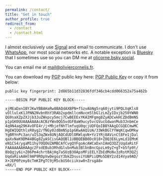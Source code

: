 ```yaml
---
permalink: /contact/
title: "Get in touch"
author_profile: true
redirect_from:
  - /contact
  - /contact.html
---
```


I almost exclusively use [Signal](https://en.wikipedia.org/wiki/Signal_(software)) and email to communicate. I don't use [WhatsApp](https://en.wikipedia.org/wiki/WhatsApp#Controversies_and_criticism), nor most social networks etc. A notable exception is [Bluesky](https://en.wikipedia.org/wiki/Bluesky) that I sometimes use so you can DM me at [olicorne.bsky.social](https://bsky.app/profile/olicorne.bsky.social).

You can email me at <a href="mailto:mail@oliviercornelis.fr">mail@oliviercornelis.fr</a>.

You can download my [PGP](https://en.wikipedia.org/wiki/Pretty_Good_Privacy) public key here: [PGP Public Key](../files/PGP_public_key) or copy it from below:

`public key fingerprint: 2d865b11d32836fdf346cb4cdd066352a75a462b`

```
-----BEGIN PGP PUBLIC KEY BLOCK-----

xjMEaDxnIBYJKwYBBAHaRw8BAQdAXBPN+fSzvAbNg5rq60jyti9PQLXqKls8
vOllulxK1JPNN2NvbnRhY3RAb2xpdmllcmNvcm5lbGlzLmZyIDxjb250YWN0
QG9saXZpZXJjb3JuZWxpcy5mcj7CwBEEExYKAIMFgmg8ZyADCwkHCZDdBmNS
p1pGK0UUAAAAAAAcACBzYWx0QG5vdGF0aW9ucy5vcGVucGdwanMub3JnbmCe
4q9N4aq29K4vOFE4r/j+MhjefNhTlmfuqU0qcjUDFQoIBBYAAgECGQECmwMC
HgEWIQQthlsR0yg2/fNGy0zdBmNSp1pGKwAAQiUA/33WkBGlYYWqKCqwDMkw
YgBRYnPc3an/uIS3qZWx6UNjAQCdUDlORWlqoN+Yz1YRj8AVinCt8Fe1jDal
qaXvNaK9DM44BGg8ZyASCisGAQQBl1UBBQEBB0DcO18+Z0Q3E6LymLd1EMnK
eN1CS4/ygaM11hy7OQOUZAMBCAfCvgQYFgoAcAWCaDxnIAmQ3QZjUqdaRitF
FAAAAAAAHAAgc2FsdEBub3RhdGlvbnMub3BlbnBncGpzLm9yZ+gT+b5fp9t/
8bQgjy6i+Z06Pm4chrtBAjHg7aSUzB3OApsMFiEELYZbEdMoNv3zRstM3QZj
UqdaRisAAHl9AP9ROpVw0egozY3bkZDsusiYUBPiiQMo5DBY2zd14Vya9AD/
X+JEP0Pzmy8cTmKIPgTC9jM5cbUS6ciiksw0+ZrsgA8=
=RX/l
-----END PGP PUBLIC KEY BLOCK-----
```

